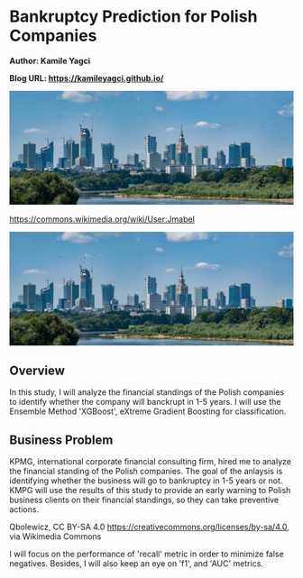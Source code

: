 # Bankruptcy Prediction for Polish Companies

**Author: Kamile Yagci**

**Blog URL: https://kamileyagci.github.io/**


<a href="<//commons.wikimedia.org/wiki/File:Panorama_siekierkowski.jpg>" title="Panorama Warszawy z mostu Siekierkowskiego, 2020"><img src="/figures/Panorama_siekierkowski.jpeg"/></a>

https://commons.wikimedia.org/wiki/User:Jmabel

<a href="//commons.wikimedia.org/wiki/User:Jmabel" title="Panorama Warszawy z mostu Siekierkowskiego, 2020"><img src="/figures/Panorama_siekierkowski.jpeg"/></a>


## Overview

In this study, I will analyze the financial standings of the Polish companies to identify whether the company will banckrupt in 1-5 years. I will use the Ensemble Method 'XGBoost', eXtreme Gradient Boosting for classification. 


## Business Problem

KPMG, international corporate financial consulting firm, hired me to analyze the financial standing of the Polish companies. The goal of the anlaysis is identifying whether the business will go to bankruptcy in 1-5 years or not. KMPG will use the results of this study to provide an early warning to Polish business clients on their financial standings, so they can take preventive actions.


Qbolewicz, CC BY-SA 4.0 <https://creativecommons.org/licenses/by-sa/4.0>, via Wikimedia Commons

I will focus on the performance of 'recall' metric in order to minimize false negatives. Besides, I will also keep an eye on 'f1', and 'AUC' metrics.
